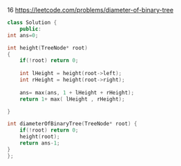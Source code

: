 16 https://leetcode.com/problems/diameter-of-binary-tree

```c++
class Solution {
	public:
int ans=0;

int height(TreeNode* root)
{
    if(!root) return 0;
    
    int lHeight = height(root->left);
    int rHeight = height(root->right);
    
    ans= max(ans, 1 + lHeight + rHeight);
    return 1+ max( lHeight , rHeight);

}

int diameterOfBinaryTree(TreeNode* root) {
    if(!root) return 0;
    height(root);
    return ans-1;
}
};
```
